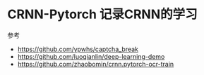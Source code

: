 # CRNN-Pytorch 记录CRNN的学习





参考

- https://github.com/ypwhs/captcha_break
- https://github.com/luoqianlin/deep-learning-demo
- https://github.com/zhaobomin/crnn.pytorch-ocr-train

